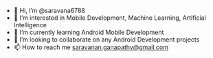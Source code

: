 - 👋 Hi, I’m @saravana6788
- 👀 I’m interested in Mobile Development, Machine Learning, Artificial Intelligence
- 🌱 I’m currently learning Android Mobile Development
- 💞️ I’m looking to collaborate on any Android Development projects
- 📫 How to reach me saravanan.ganapathy@gmail.com

<!---
saravana6788/saravana6788 is a ✨ special ✨ repository because its `README.md` (this file) appears on your GitHub profile.
You can click the Preview link to take a look at your changes.
--->
